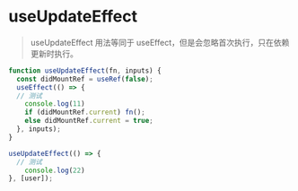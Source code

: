 # useUpdateEffect

> useUpdateEffect 用法等同于 useEffect，但是会忽略首次执行，只在依赖更新时执行。

```javaScript
function useUpdateEffect(fn, inputs) {
  const didMountRef = useRef(false);
  useEffect(() => {
  // 测试
    console.log(11)
    if (didMountRef.current) fn();
    else didMountRef.current = true;
  }, inputs);
}

```

```javaScript
useUpdateEffect(() => {
  // 测试
    console.log(22)
}, [user]);

```
